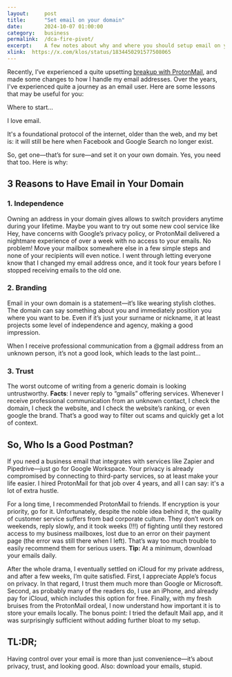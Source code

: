 ```yaml
---
layout: 	post
title:  	"Set email on your domain"
date:   	2024-10-07 01:00:00
category: 	business
permalink: 	/dca-fire-pivot/
excerpt:	A few notes about why and where you should setup email on your domain. Freshly, after a violent breakup with my previous email provider.
xlink:	https://x.com/klos/status/1834450291577508065
---
```


Recently, I’ve experienced a quite upsetting [breakup with ProtonMail](https://x.com/klos/status/1838812841467613334), and made some changes to how I handle my email addresses. Over the years, I've experienced quite a journey as an email user. Here are some lessons that may be useful for you:

Where to start… 

I love email. 

It's a foundational protocol of the internet, older than the web, and my bet is: it will still be here when Facebook and Google Search no longer exist. 

So, get one—that’s for sure—and set it on your own domain. Yes, you need that too. Here is why:

## 3 Reasons to Have Email in Your Domain

### 1. Independence  
Owning an address in your domain gives allows to switch providers anytime during your lifetime. Maybe you want to try out some new cool service like Hey, have concerns with Google’s privacy policy, or ProtonMail delivered a nightmare experience of over a week with no access to your emails. No problem! Move your mailbox somewhere else in a few simple steps and none of your recipients will even notice. I went through letting everyone know that I changed my email address once, and it took four years before I stopped receiving emails to the old one.

### 2. Branding  
Email in your own domain is a statement—it’s like wearing stylish clothes. The domain can say something about you and immediately position you where you want to be. Even if it’s just your surname or nickname, it at least projects some level of independence and agency, making a good impression.

When I receive professional communication from a @gmail address from an unknown person, it’s not a good look, which leads to the last point…

### 3. Trust  
The worst outcome of writing from a generic domain is looking untrustworthy. **Facts**: I never reply to “gmails” offering services. Whenever I receive professional communication from an unknown contact, I check the domain, I check the website, and I check the website’s ranking, or even google the brand. That’s a good way to filter out scams and quickly get a lot of context.

## So, Who Is a Good Postman?

If you need a business email that integrates with services like Zapier and Pipedrive—just go for Google Workspace. Your privacy is already compromised by connecting to third-party services, so at least make your life easier. I hired ProtonMail for that job over 4 years, and all I can say: it's a lot of extra hustle.

For a long time, I recommended ProtonMail to friends. If encryption is your priority, go for it. Unfortunately, despite the noble idea behind it, the quality of customer service suffers from bad corporate culture. They don’t work on weekends, reply slowly, and it took weeks (!!!) of fighting until they restored access to my business mailboxes, lost due to an error on their payment page (the error was still there when I left). That’s way too much trouble to easily recommend them for serious users. **Tip:** At a minimum, download your emails daily.

After the whole drama, I eventually settled on iCloud for my private address, and after a few weeks, I’m quite satisfied. First, I appreciate Apple’s focus on privacy. In that regard, I trust them much more than Google or Microsoft. Second, as probably many of the readers do, I use an iPhone, and already pay for iCloud, which includes this option for free. Finally, with my fresh bruises from the ProtonMail ordeal, I now understand how important it is to store your emails locally. The bonus point: I tried the default Mail app, and it was surprisingly sufficient without adding further bloat to my setup.

## TL:DR;

Having control over your email is more than just convenience—it’s about privacy, trust, and looking good. Also: download your emails, stupid.